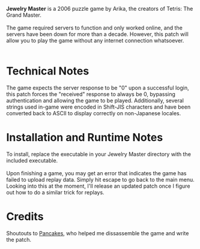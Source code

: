 **Jewelry Master** is a 2006 puzzle game by Arika, the creators of Tetris: The Grand Master. <br>
<br>
The game required servers to function and only worked online, and the servers have been down for more than a decade. However, this patch will allow you to play the game without any internet connection whatsoever.
<br>
<br>
# Technical Notes
The game expects the server response to be "0" upon a successful login, this patch forces the "received" response to always be 0, bypassing authentication and allowing the game to be played. Additionally, several strings used in-game were encoded in Shift-JIS characters and have been converted back to ASCII to display correctly on non-Japanese locales.<br>
# Installation and Runtime Notes
To install, replace the executable in your Jewelry Master directory with the included executable.<br>
<br>
Upon finishing a game, you may get an error that indicates the game has failed to upload replay data. Simply hit escape to go back to the main menu. Looking into this at the moment, I'll release an updated patch once I figure out how to do a similar trick for replays.
# Credits
Shoutouts to [Pancakes](https://github.com/patapancakes), who helped me dissassemble the game and write the patch.
